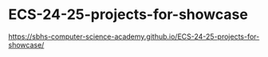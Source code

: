 # ECS-24-25-projects-for-showcase
https://sbhs-computer-science-academy.github.io/ECS-24-25-projects-for-showcase/

